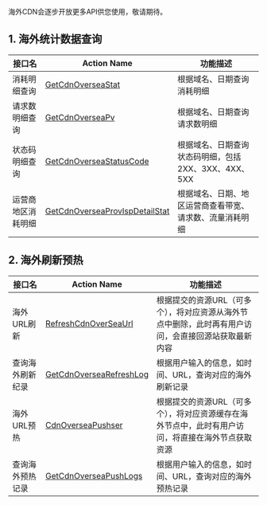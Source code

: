 海外CDN会逐步开放更多API供您使用，敬请期待。

## 1. 海外统计数据查询

| 接口名       | Action Name                              | 功能描述                             |
| --------- | ---------------------------------------- | -------------------------------- |
| 消耗明细查询    | [GetCdnOverseaStat](http://tce.fsphere.cn/doc/api/445/6394) | 根据域名、日期查询消耗明细                    |
| 请求数明细查询   | [GetCdnOverseaPv](http://tce.fsphere.cn/doc/api/445/6395) | 根据域名、日期查询请求数明细                   |
| 状态码明细查询   | [GetCdnOverseaStatusCode](http://tce.fsphere.cn/doc/api/445/6396) | 根据域名、日期查询状态码明细，包括2XX、3XX、4XX、5XX |
| 运营商地区消耗明细 | [GetCdnOverseaProvIspDetailStat](http://tce.fsphere.cn/doc/api/445/7192) | 根据域名、日期、地区运营商查看带宽、请求数、流量消耗明细     |

## 2. 海外刷新预热

| 接口名      | Action Name                              | 功能描述                                     |
| -------- | ---------------------------------------- | ---------------------------------------- |
| 海外URL刷新  | [RefreshCdnOverSeaUrl](http://tce.fsphere.cn/doc/api/445/6709) | 根据提交的资源URL（可多个），将对应资源从海外节点中删除，此时再有用户访问，会直接回源站获取最新内容 |
| 查询海外刷新纪录 | [GetCdnOverseaRefreshLog](http://tce.fsphere.cn/doc/api/445/6710) | 根据用户输入的信息，如时间、URL，查询对应的海外刷新记录            |
| 海外URL预热  | [CdnOverseaPushser](http://tce.fsphere.cn/doc/api/445/6711) | 根据提交的资源URL（可多个），将对应资源缓存在海外节点中，此时有用户访问，将直接在海外节点获取资源 |
| 查询海外预热记录 | [GetCdnOverseaPushLogs](http://tce.fsphere.cn/doc/api/445/6712) | 根据用户输入的信息，如时间、URL，查询对应的海外预热记录            |

